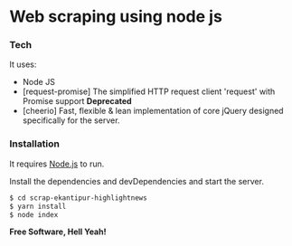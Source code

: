 # Web scraping using node js

### Tech

It uses:

* Node JS
* [request-promise] The simplified HTTP request client 'request' with Promise support **Deprecated**
* [cheerio] Fast, flexible & lean implementation of core jQuery designed specifically for the server.

### Installation

It requires [Node.js](https://nodejs.org/) to run.

Install the dependencies and devDependencies and start the server.

```sh
$ cd scrap-ekantipur-highlightnews
$ yarn install
$ node index
```

**Free Software, Hell Yeah!**
